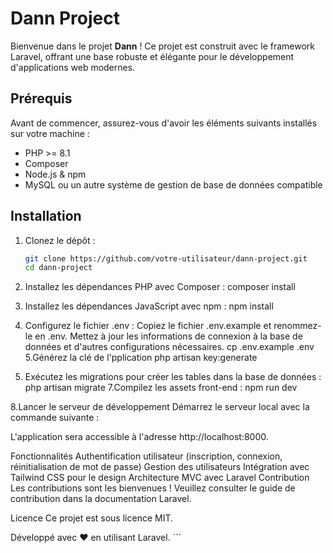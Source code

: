 # Dann Project

Bienvenue dans le projet **Dann** ! Ce projet est construit avec le framework Laravel, offrant une base robuste et élégante pour le développement d'applications web modernes.

## Prérequis

Avant de commencer, assurez-vous d'avoir les éléments suivants installés sur votre machine :

- PHP >= 8.1
- Composer
- Node.js & npm
- MySQL ou un autre système de gestion de base de données compatible

## Installation

1. Clonez le dépôt :

   ```bash
   git clone https://github.com/votre-utilisateur/dann-project.git
   cd dann-project
2. Installez les dépendances PHP avec Composer :
 composer install
3. Installez les dépendances JavaScript avec npm :
 npm install
4. Configurez le fichier .env :
Copiez le fichier .env.example et renommez-le en .env. Mettez à jour les informations de connexion à la base de données et d'autres configurations nécessaires.
 cp .env.example .env
5.Générez la clé de l'pplication
php artisan key:generate
6. Exécutez les migrations pour créer les tables dans la base de données :
   php artisan migrate
7.Compilez les assets front-end :
npm run dev

8.Lancer le serveur de développement
Démarrez le serveur local avec la commande suivante :

L'application sera accessible à l'adresse http://localhost:8000.

Fonctionnalités
Authentification utilisateur (inscription, connexion, réinitialisation de mot de passe)
Gestion des utilisateurs
Intégration avec Tailwind CSS pour le design
Architecture MVC avec Laravel
Contribution
Les contributions sont les bienvenues ! Veuillez consulter le guide de contribution dans la documentation Laravel.

Licence
Ce projet est sous licence MIT.

Développé avec ❤️ en utilisant Laravel. ```

